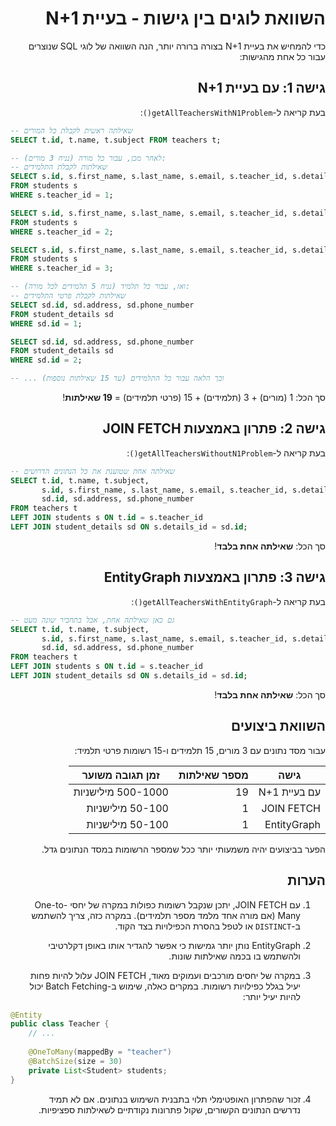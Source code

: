 <div dir="rtl">

# השוואת לוגים בין גישות - בעיית N+1

כדי להמחיש את בעיית N+1 בצורה ברורה יותר, הנה השוואה של לוגי SQL שנוצרים עבור כל אחת מהגישות:

## גישה 1: עם בעיית N+1

בעת קריאה ל-`getAllTeachersWithN1Problem()`:

</div>

```sql
-- שאילתה ראשית לקבלת כל המורים
SELECT t.id, t.name, t.subject FROM teachers t;

-- לאחר מכן, עבור כל מורה (נניח 3 מורים):
-- שאילתות לקבלת התלמידים
SELECT s.id, s.first_name, s.last_name, s.email, s.teacher_id, s.details_id 
FROM students s 
WHERE s.teacher_id = 1;

SELECT s.id, s.first_name, s.last_name, s.email, s.teacher_id, s.details_id 
FROM students s 
WHERE s.teacher_id = 2;

SELECT s.id, s.first_name, s.last_name, s.email, s.teacher_id, s.details_id 
FROM students s 
WHERE s.teacher_id = 3;

-- ואז, עבור כל תלמיד (נניח 5 תלמידים לכל מורה):
-- שאילתות לקבלת פרטי התלמידים
SELECT sd.id, sd.address, sd.phone_number 
FROM student_details sd 
WHERE sd.id = 1;

SELECT sd.id, sd.address, sd.phone_number 
FROM student_details sd 
WHERE sd.id = 2;

-- ... וכך הלאה עבור כל התלמידים (עד 15 שאילתות נוספות)
```

<div dir="rtl">

סך הכל: 1 (מורים) + 3 (תלמידים) + 15 (פרטי תלמידים) = **19 שאילתות**!

## גישה 2: פתרון באמצעות JOIN FETCH

בעת קריאה ל-`getAllTeachersWithoutN1Problem()`:

</div>

```sql
-- שאילתה אחת שטוענת את כל הנתונים הדרושים
SELECT t.id, t.name, t.subject,
       s.id, s.first_name, s.last_name, s.email, s.teacher_id, s.details_id,
       sd.id, sd.address, sd.phone_number
FROM teachers t
LEFT JOIN students s ON t.id = s.teacher_id
LEFT JOIN student_details sd ON s.details_id = sd.id;
```

<div dir="rtl">

סך הכל: **שאילתה אחת בלבד**!

## גישה 3: פתרון באמצעות EntityGraph

בעת קריאה ל-`getAllTeachersWithEntityGraph()`:

</div>

```sql
-- גם כאן שאילתה אחת, אבל בתחביר שונה מעט
SELECT t.id, t.name, t.subject,
       s.id, s.first_name, s.last_name, s.email, s.teacher_id, s.details_id,
       sd.id, sd.address, sd.phone_number
FROM teachers t
LEFT JOIN students s ON t.id = s.teacher_id
LEFT JOIN student_details sd ON s.details_id = sd.id;
```

<div dir="rtl">

סך הכל: **שאילתה אחת בלבד**!

## השוואת ביצועים

עבור מסד נתונים עם 3 מורים, 15 תלמידים ו-15 רשומות פרטי תלמיד:

| גישה | מספר שאילתות | זמן תגובה משוער |
|------|--------------|----------------|
| עם בעיית N+1 | 19 | 500-1000 מילישניות |
| JOIN FETCH | 1 | 50-100 מילישניות |
| EntityGraph | 1 | 50-100 מילישניות |

הפער בביצועים יהיה משמעותי יותר ככל שמספר הרשומות במסד הנתונים גדל.

## הערות

1. עם JOIN FETCH, יתכן שנקבל רשומות כפולות במקרה של יחסי One-to-Many (אם מורה אחד מלמד מספר תלמידים). במקרה כזה, צריך להשתמש ב-`DISTINCT` או לטפל בהסרת הכפילויות בצד הקוד.

2. EntityGraph נותן יותר גמישות כי אפשר להגדיר אותו באופן דקלרטיבי ולהשתמש בו בכמה שאילתות שונות.

3. במקרה של יחסים מורכבים ועמוקים מאוד, JOIN FETCH עלול להיות פחות יעיל בגלל כפילויות רשומות. במקרים כאלה, שימוש ב-Batch Fetching יכול להיות יעיל יותר:

</div>

```java
@Entity
public class Teacher {
    // ...
    
    @OneToMany(mappedBy = "teacher")
    @BatchSize(size = 30)
    private List<Student> students;
}
```

<div dir="rtl">

4. זכור שהפתרון האופטימלי תלוי בתבנית השימוש בנתונים. אם לא תמיד נדרשים הנתונים הקשורים, שקול פתרונות נקודתיים לשאילתות ספציפיות.

</div>